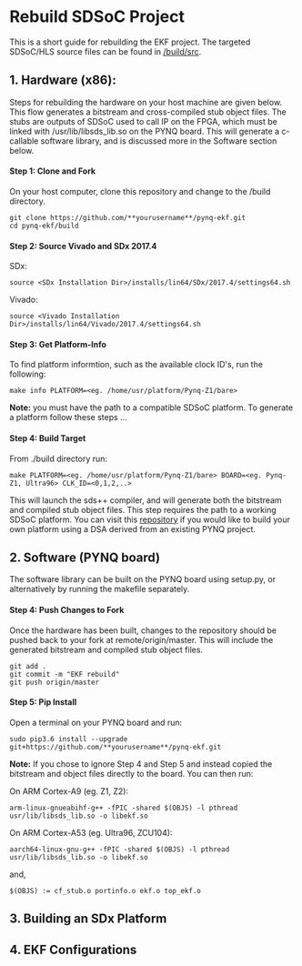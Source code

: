 
# Rebuild SDSoC Project

This is a short guide for rebuilding the EKF project. The targeted SDSoC/HLS source files can be found in [/build/src](./src).

## 1. Hardware (x86):

Steps for rebuilding the hardware on your host machine are given below. This flow generates a bitstream and cross-compiled stub object files. The stubs are outputs of SDSoC used to call IP on the FPGA, which must be linked with /usr/lib/libsds_lib.so on the PYNQ board. This will generate a c-callable software library, and is discussed more in the Software section below.


#### Step 1: Clone and Fork

On your host computer, clone this repository and change to the /build directory.

```shell
git clone https://github.com/**yourusername**/pynq-ekf.git
cd pynq-ekf/build
```
#### Step 2: Source Vivado and SDx 2017.4

SDx:
```shell
source <SDx Installation Dir>/installs/lin64/SDx/2017.4/settings64.sh
```

Vivado:
```shell
source <Vivado Installation Dir>/installs/lin64/Vivado/2017.4/settings64.sh
```

#### Step 3: Get Platform-Info

To find platform informtion, such as the available clock ID's, run the following:

```shell
make info PLATFORM=<eg. /home/usr/platform/Pynq-Z1/bare>
```

**Note:** you must have the path to a compatible SDSoC platform. To generate a platform follow these steps ...

#### Step 4: Build Target

From ./build directory run:

```shell
make PLATFORM=<eg. /home/usr/platform/Pynq-Z1/bare> BOARD=<eg. Pynq-Z1, Ultra96> CLK_ID=<0,1,2,..>
```
This will launch the sds++ compiler, and will generate both the bitstream and compiled stub object files. This step requires the path to a working SDSoC platform. You can visit this [repository](https://github.com/yunqu/PYNQ-derivative-overlays) if you would like to build your own platform using a DSA derived from an existing PYNQ project. 

## 2. Software (PYNQ board)

The software library can be built on the PYNQ board using setup.py, or alternatively by running the makefile separately.

#### Step 4: Push Changes to Fork

Once the hardware has been built, changes to the repository should be pushed back to your fork at remote/origin/master. This will include the generated bitstream and compiled stub object files.

```shell
git add .
git commit -m "EKF rebuild" 
git push origin/master
```

#### Step 5: Pip Install

Open a terminal on your PYNQ board and run:

```
sudo pip3.6 install --upgrade git+https://github.com/**yourusername**/pynq-ekf.git 
```

**Note:** If you chose to ignore Step 4 and Step 5 and instead copied the bitstream and object files directly to the board. You can then run:

On ARM Cortex-A9 (eg. Z1, Z2):
```shell
arm-linux-gnueabihf-g++ -fPIC -shared $(OBJS) -l pthread usr/lib/libsds_lib.so -o libekf.so
```

On ARM Cortex-A53 (eg. Ultra96, ZCU104):
```shell
aarch64-linux-gnu-g++ -fPIC -shared $(OBJS) -l pthread usr/lib/libsds_lib.so -o libekf.so
```
and,
```shell
$(OBJS) := cf_stub.o portinfo.o ekf.o top_ekf.o
```

## 3. Building an SDx Platform

## 4. EKF Configurations
 
